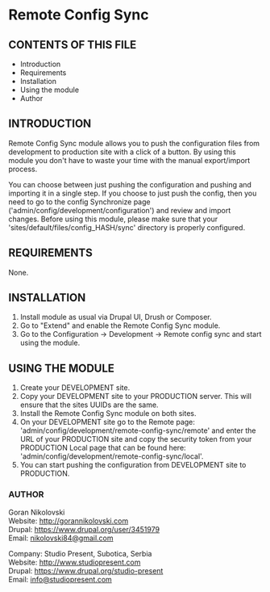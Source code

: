 # Remote Config Sync

## CONTENTS OF THIS FILE

  * Introduction
  * Requirements
  * Installation
  * Using the module
  * Author

## INTRODUCTION

Remote Config Sync module allows you to push the configuration files from 
development to production site with a click of a button. By using this module 
you don't have to waste your time with the manual export/import process. 

You can choose between just pushing the configuration and pushing and importing 
it in a single step. If you choose to just push the config, then you need to go
to the config Synchronize page ('admin/config/development/configuration') and 
review and import changes. Before using this module, please make sure that your
'sites/default/files/config_HASH/sync' directory is properly configured.

## REQUIREMENTS

None.

## INSTALLATION

1. Install module as usual via Drupal UI, Drush or Composer.
2. Go to "Extend" and enable the Remote Config Sync module.
3. Go to the Configuration -> Development -> Remote config sync and start using
the module.

## USING THE MODULE

1. Create your DEVELOPMENT site.
2. Copy your DEVELOPMENT site to your PRODUCTION server. This will ensure that
the sites UUIDs are the same.
3. Install the Remote Config Sync module on both sites.
4. On your DEVELOPMENT site go to the Remote page:
'admin/config/development/remote-config-sync/remote' and enter the URL of your
PRODUCTION site and copy the security token from your PRODUCTION Local page that 
can be found here: 'admin/config/development/remote-config-sync/local'.
5. You can start pushing the configuration from DEVELOPMENT site to PRODUCTION.

### AUTHOR

Goran Nikolovski  
Website: http://gorannikolovski.com  
Drupal: https://www.drupal.org/user/3451979  
Email: nikolovski84@gmail.com  

Company: Studio Present, Subotica, Serbia  
Website: http://www.studiopresent.com  
Drupal: https://www.drupal.org/studio-present  
Email: info@studiopresent.com  
